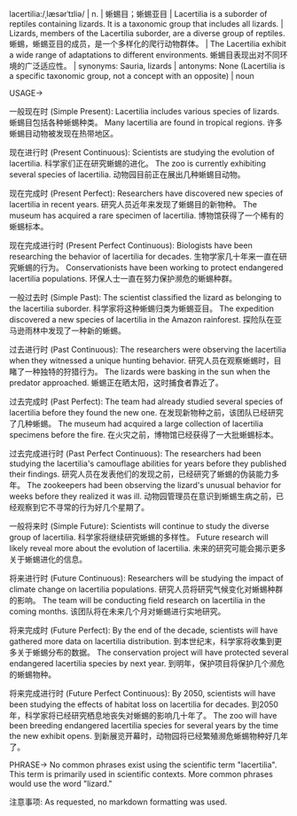 lacertilia:/ˌlæsərˈtɪliə/ | n. | 蜥蜴目；蜥蜴亚目 |  Lacertilia is a suborder of reptiles containing lizards.  It is a taxonomic group that includes all lizards. | Lizards, members of the Lacertilia suborder, are a diverse group of reptiles. 蜥蜴，蜥蜴亚目的成员，是一个多样化的爬行动物群体。 | The Lacertilia exhibit a wide range of adaptations to different environments. 蜥蜴目表现出对不同环境的广泛适应性。 | synonyms: Sauria, lizards | antonyms: None (Lacertilia is a specific taxonomic group, not a concept with an opposite) | noun


USAGE->

一般现在时 (Simple Present):
Lacertilia includes various species of lizards. 蜥蜴目包括各种蜥蜴种类。
Many lacertilia are found in tropical regions. 许多蜥蜴目动物被发现在热带地区。

现在进行时 (Present Continuous):
Scientists are studying the evolution of lacertilia. 科学家们正在研究蜥蜴的进化。
The zoo is currently exhibiting several species of lacertilia. 动物园目前正在展出几种蜥蜴目动物。

现在完成时 (Present Perfect):
Researchers have discovered new species of lacertilia in recent years. 研究人员近年来发现了蜥蜴目的新物种。
The museum has acquired a rare specimen of lacertilia. 博物馆获得了一个稀有的蜥蜴标本。

现在完成进行时 (Present Perfect Continuous):
Biologists have been researching the behavior of lacertilia for decades. 生物学家几十年来一直在研究蜥蜴的行为。
Conservationists have been working to protect endangered lacertilia populations.  环保人士一直在努力保护濒危的蜥蜴种群。

一般过去时 (Simple Past):
The scientist classified the lizard as belonging to the lacertilia suborder.  科学家将这种蜥蜴归类为蜥蜴亚目。
The expedition discovered a new species of lacertilia in the Amazon rainforest. 探险队在亚马逊雨林中发现了一种新的蜥蜴。

过去进行时 (Past Continuous):
The researchers were observing the lacertilia when they witnessed a unique hunting behavior.  研究人员在观察蜥蜴时，目睹了一种独特的狩猎行为。
The lizards were basking in the sun when the predator approached.  蜥蜴正在晒太阳，这时捕食者靠近了。

过去完成时 (Past Perfect):
The team had already studied several species of lacertilia before they found the new one. 在发现新物种之前，该团队已经研究了几种蜥蜴。
The museum had acquired a large collection of lacertilia specimens before the fire. 在火灾之前，博物馆已经获得了一大批蜥蜴标本。

过去完成进行时 (Past Perfect Continuous):
The researchers had been studying the lacertilia's camouflage abilities for years before they published their findings. 研究人员在发表他们的发现之前，已经研究了蜥蜴的伪装能力多年。
The zookeepers had been observing the lizard's unusual behavior for weeks before they realized it was ill.  动物园管理员在意识到蜥蜴生病之前，已经观察到它不寻常的行为好几个星期了。

一般将来时 (Simple Future):
Scientists will continue to study the diverse group of lacertilia. 科学家将继续研究蜥蜴的多样性。
Future research will likely reveal more about the evolution of lacertilia. 未来的研究可能会揭示更多关于蜥蜴进化的信息。

将来进行时 (Future Continuous):
Researchers will be studying the impact of climate change on lacertilia populations.  研究人员将研究气候变化对蜥蜴种群的影响。
The team will be conducting field research on lacertilia in the coming months. 该团队将在未来几个月对蜥蜴进行实地研究。

将来完成时 (Future Perfect):
By the end of the decade, scientists will have gathered more data on lacertilia distribution. 到本世纪末，科学家将收集到更多关于蜥蜴分布的数据。
The conservation project will have protected several endangered lacertilia species by next year.  到明年，保护项目将保护几个濒危的蜥蜴物种。

将来完成进行时 (Future Perfect Continuous):
By 2050, scientists will have been studying the effects of habitat loss on lacertilia for decades. 到2050年，科学家将已经研究栖息地丧失对蜥蜴的影响几十年了。
The zoo will have been breeding endangered lacertilia species for several years by the time the new exhibit opens. 到新展览开幕时，动物园将已经繁殖濒危蜥蜴物种好几年了。


PHRASE->
No common phrases exist using the scientific term "lacertilia".  This term is primarily used in scientific contexts.  More common phrases would use the word "lizard."


注意事项:  As requested, no markdown formatting was used.
